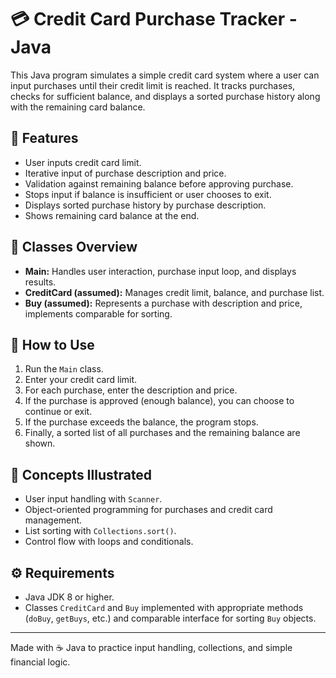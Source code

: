# 💳 Credit Card Purchase Tracker - Java

This Java program simulates a simple credit card system where a user can input purchases until their credit limit is reached. It tracks purchases, checks for sufficient balance, and displays a sorted purchase history along with the remaining card balance.

## 📝 Features

- User inputs credit card limit.
- Iterative input of purchase description and price.
- Validation against remaining balance before approving purchase.
- Stops input if balance is insufficient or user chooses to exit.
- Displays sorted purchase history by purchase description.
- Shows remaining card balance at the end.

## 📂 Classes Overview

- **Main:** Handles user interaction, purchase input loop, and displays results.
- **CreditCard (assumed):** Manages credit limit, balance, and purchase list.
- **Buy (assumed):** Represents a purchase with description and price, implements comparable for sorting.

## 🚀 How to Use

1. Run the `Main` class.
2. Enter your credit card limit.
3. For each purchase, enter the description and price.
4. If the purchase is approved (enough balance), you can choose to continue or exit.
5. If the purchase exceeds the balance, the program stops.
6. Finally, a sorted list of all purchases and the remaining balance are shown.

## 🧠 Concepts Illustrated

- User input handling with `Scanner`.
- Object-oriented programming for purchases and credit card management.
- List sorting with `Collections.sort()`.
- Control flow with loops and conditionals.

## ⚙️ Requirements

- Java JDK 8 or higher.
- Classes `CreditCard` and `Buy` implemented with appropriate methods (`doBuy`, `getBuys`, etc.) and comparable interface for sorting `Buy` objects.

---

Made with ☕ Java to practice input handling, collections, and simple financial logic.